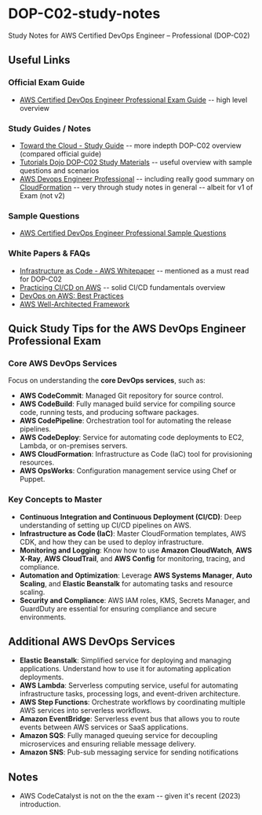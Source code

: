 # DOP-C02-study-notes
Study Notes for AWS Certified DevOps Engineer – Professional (DOP-C02) 

## Useful Links

### Official Exam Guide
- [AWS Certified DevOps Engineer Professional Exam Guide](https://d1.awsstatic.com/training-and-certification/docs-devops/AWS-Certified-DevOps-Engineer-Professional_Exam-Guide.pdf) -- high level overview

### Study Guides / Notes
- [Toward the Cloud - Study Guide](https://towardsthecloud.com/aws-devops-engineer-professional-exam-guide) -- more indepth DOP-C02 overview (compared official guide)
- [Tutorials Dojo DOP-C02 Study Materials](https://tutorialsdojo.com/aws-certified-devops-engineer-professional/) -- useful overview with sample questions and scenarios
- [AWS Devops Engineer Professional](https://certification.kananinirav.com/aws-devops-engineer/) -- including really good summary on [CloudFormation](https://certification.kananinirav.com/aws-devops-engineer/2-infrastructure-as-code/cloudformation.html) -- very through study notes in general -- albeit for v1 of Exam (not v2) 

### Sample Questions
- [AWS Certified DevOps Engineer Professional Sample Questions](https://d1.awsstatic.com/training-and-certification/docs-devops-pro/AWS-Certified-DevOps-Engineer-Professional_Sample-Questions.pdf)

### White Papers & FAQs
- [Infrastructure as Code - AWS Whitepaper](https://d1.awsstatic.com/whitepapers/DevOps/infrastructure-as-code.pdf) -- mentioned as a must read for DOP-C02
- [Practicing CI/CD on AWS](https://docs.aws.amazon.com/pdfs/whitepapers/latest/practicing-continuous-integration-continuous-delivery/practicing-continuous-integration-continuous-delivery.pdf) -- solid CI/CD fundamentals overview
- [DevOps on AWS: Best Practices](https://aws.amazon.com/devops/what-is-devops)
- [AWS Well-Architected Framework](https://aws.amazon.com/architecture/well-architected/)

## Quick Study Tips for the AWS DevOps Engineer Professional Exam

### Core AWS DevOps Services
Focus on understanding the **core DevOps services**, such as:
- **AWS CodeCommit**: Managed Git repository for source control.
- **AWS CodeBuild**: Fully managed build service for compiling source code, running tests, and producing software packages.
- **AWS CodePipeline**: Orchestration tool for automating the release pipelines.
- **AWS CodeDeploy**: Service for automating code deployments to EC2, Lambda, or on-premises servers.
- **AWS CloudFormation**: Infrastructure as Code (IaC) tool for provisioning resources.
- **AWS OpsWorks**: Configuration management service using Chef or Puppet.

### Key Concepts to Master
- **Continuous Integration and Continuous Deployment (CI/CD)**: Deep understanding of setting up CI/CD pipelines on AWS.
- **Infrastructure as Code (IaC)**: Master CloudFormation templates, AWS CDK, and how they can be used to deploy infrastructure.
- **Monitoring and Logging**: Know how to use **Amazon CloudWatch**, **AWS X-Ray**, **AWS CloudTrail**, and **AWS Config** for monitoring, tracing, and compliance.
- **Automation and Optimization**: Leverage **AWS Systems Manager**, **Auto Scaling**, and **Elastic Beanstalk** for automating tasks and resource scaling.
- **Security and Compliance**: AWS IAM roles, KMS, Secrets Manager, and GuardDuty are essential for ensuring compliance and secure environments.

## Additional AWS DevOps Services

- **Elastic Beanstalk**: Simplified service for deploying and managing applications. Understand how to use it for automating application deployments.
- **AWS Lambda**: Serverless computing service, useful for automating infrastructure tasks, processing logs, and event-driven architecture.
- **AWS Step Functions**: Orchestrate workflows by coordinating multiple AWS services into serverless workflows.
- **Amazon EventBridge**: Serverless event bus that allows you to route events between AWS services or SaaS applications.
- **Amazon SQS**: Fully managed queuing service for decoupling microservices and ensuring reliable message delivery.
- **Amazon SNS**: Pub-sub messaging service for sending notifications

## Notes 
- AWS CodeCatalyst is not on the the exam -- given it's recent (2023) introduction.
